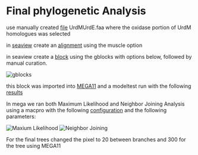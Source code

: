 # Final phylogenetic Analysis

use manually created [file](https://github.com/suzumar/ROS4_manus/blob/main/files/data/UrdMUrdE.faa) UrdMUrdE.faa where the oxidase portion of UrdM homologues was selected

in [seaview](http://pbil.univ-lyon1.fr/software/seaview3) create an [alignment](https://github.com/suzumar/ROS4_manus/blob/main/files/data/UrdMUrdE.faa.new_ALI+jad.fst) using the muscle option

in seaview create a [block](https://github.com/suzumar/ROS4_manus/blob/main/files/data/UrdMUrdE.faa.new_ALI+jad/regions+jad.fst) using the gblocks with options below, followed by manual curation.

![gblocks](https://github.com/suzumar/rima_analysis/blob/main/files/figures/gblocks.png)

this block was imported into [MEGA11](https://www.megasoftware.net) and a modeltest run with the following [results](https://github.com/suzumar/ROS4_manus/blob/main/files/data/UrdMUrdE.faa.new_ALI+jad/Results.tsv)

In mega we ran both Maximum Likelihood and Neighbor Joining Analysis using a macpro with the following [configuration]() and the following parameters: 

![Maxium Likelihood](https://github.com/suzumar/rima_analysis/blob/main/files/figures/tree_ml_2.nwk)
![Neighbor Joining](https://github.com/suzumar/rima_analysis/blob/main/files/figures/tree_nj_2.nwk)

For the final trees changed the pixel to 20 between branches and 300 for the tree using MEGA11